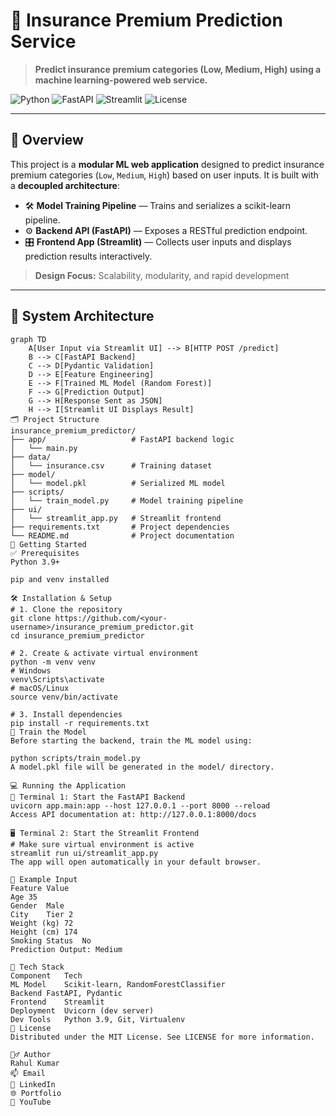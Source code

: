 # 🧠 Insurance Premium Prediction Service

> **Predict insurance premium categories (Low, Medium, High) using a machine learning-powered web service.**

![Python](https://img.shields.io/badge/Python-3.9-blue?logo=python)
![FastAPI](https://img.shields.io/badge/FastAPI-Backend-brightgreen?logo=fastapi)
![Streamlit](https://img.shields.io/badge/Streamlit-Frontend-ff4b4b?logo=streamlit)
![License](https://img.shields.io/github/license/yourusername/insurance_premium_predictor)

---

## 📌 Overview

This project is a **modular ML web application** designed to predict insurance premium categories (`Low`, `Medium`, `High`) based on user inputs. It is built with a **decoupled architecture**:

- 🛠️ **Model Training Pipeline** — Trains and serializes a scikit-learn pipeline.
- ⚙️ **Backend API (FastAPI)** — Exposes a RESTful prediction endpoint.
- 🎛️ **Frontend App (Streamlit)** — Collects user inputs and displays prediction results interactively.

> **Design Focus:** Scalability, modularity, and rapid development

---

## 🧱 System Architecture

```mermaid
graph TD
    A[User Input via Streamlit UI] --> B[HTTP POST /predict]
    B --> C[FastAPI Backend]
    C --> D[Pydantic Validation]
    D --> E[Feature Engineering]
    E --> F[Trained ML Model (Random Forest)]
    F --> G[Prediction Output]
    G --> H[Response Sent as JSON]
    H --> I[Streamlit UI Displays Result]
🗂️ Project Structure
insurance_premium_predictor/
├── app/                   # FastAPI backend logic
│   └── main.py
├── data/
│   └── insurance.csv      # Training dataset
├── model/
│   └── model.pkl          # Serialized ML model
├── scripts/
│   └── train_model.py     # Model training pipeline
├── ui/
│   └── streamlit_app.py   # Streamlit frontend
├── requirements.txt       # Project dependencies
└── README.md              # Project documentation
🚀 Getting Started
✅ Prerequisites
Python 3.9+

pip and venv installed

🛠️ Installation & Setup
# 1. Clone the repository
git clone https://github.com/<your-username>/insurance_premium_predictor.git
cd insurance_premium_predictor

# 2. Create & activate virtual environment
python -m venv venv
# Windows
venv\Scripts\activate
# macOS/Linux
source venv/bin/activate

# 3. Install dependencies
pip install -r requirements.txt
🧠 Train the Model
Before starting the backend, train the ML model using:

python scripts/train_model.py
A model.pkl file will be generated in the model/ directory.

💻 Running the Application
🔌 Terminal 1: Start the FastAPI Backend
uvicorn app.main:app --host 127.0.0.1 --port 8000 --reload
Access API documentation at: http://127.0.0.1:8000/docs

🖥️ Terminal 2: Start the Streamlit Frontend
# Make sure virtual environment is active
streamlit run ui/streamlit_app.py
The app will open automatically in your default browser.

🧪 Example Input
Feature	Value
Age	35
Gender	Male
City	Tier 2
Weight (kg)	72
Height (cm)	174
Smoking Status	No
Prediction Output: Medium

🧰 Tech Stack
Component	Tech
ML Model	Scikit-learn, RandomForestClassifier
Backend	FastAPI, Pydantic
Frontend	Streamlit
Deployment	Uvicorn (dev server)
Dev Tools	Python 3.9, Git, Virtualenv
📎 License
Distributed under the MIT License. See LICENSE for more information.

🙋‍♂️ Author
Rahul Kumar
📫 Email
🔗 LinkedIn
🌐 Portfolio
🎥 YouTube

